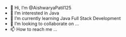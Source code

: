 - 👋 Hi, I’m @AishwaryaPatil125
- 👀 I’m interested in Java
- 🌱 I’m currently learning Java Full Stack Development
- 💞️ I’m looking to collaborate on ...
- 📫 How to reach me ...

<!---
AishwaryaPatil125/AishwaryaPatil125 is a ✨ special ✨ repository because its `README.md` (this file) appears on your GitHub profile.
You can click the Preview link to take a look at your changes.
--->
